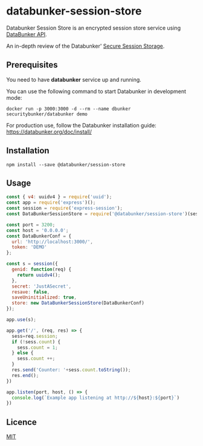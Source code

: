 # databunker-session-store

Databunker Session Store is an encrypted session store service using [DataBunker API](https://databunker.org/).

An in-depth review of the Databunker' [Secure Session Storage](https://databunker.org/use-case/secure-session-storage/).


Prerequisites
-------------
You need to have **databunker** service up and running.

You can use the following command to start Databunker in development mode:

```docker run -p 3000:3000 -d --rm --name dbunker securitybunker/databunker demo```

For production use, follow the Databunker installation guide: https://databunker.org/doc/install/


Installation
------------

```npm install --save @databunker/session-store```


Usage
-----

```js
const { v4: uuidv4 } = require('uuid');
const app = require('express')();
const session = require('express-session');
const DataBunkerSessionStore = require('@databunker/session-store')(session);

const port = 3200;
const host = '0.0.0.0';
const DataBunkerConf = {
  url: 'http://localhost:3000/',
  token: 'DEMO'
};

const s = session({
  genid: function(req) {
    return uuidv4();
  },
  secret: 'JustASecret',
  resave: false,
  saveUninitialized: true,
  store: new DataBunkerSessionStore(DataBunkerConf)
});

app.use(s);

app.get('/', (req, res) => {
  sess=req.session;
  if (!sess.count) {
    sess.count = 1;
  } else {
    sess.count ++;
  }
  res.send('Counter: '+sess.count.toString());
  res.end();
})

app.listen(port, host, () => {
  console.log(`Example app listening at http://${host}:${port}`)
})
```

Licence
-------

[MIT](https://en.wikipedia.org/wiki/MIT_License)

